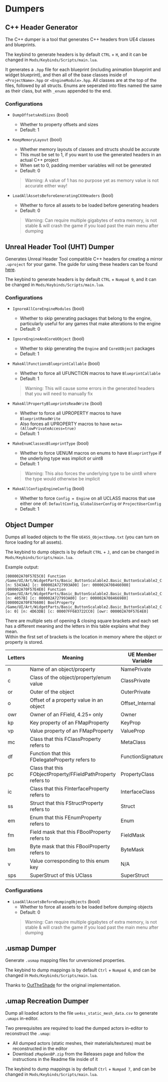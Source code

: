 # Dumpers

## C++ Header Generator

The C++ dumper is a tool that generates C++ headers from UE4 classes and blueprints.

The keybind to generate headers is by default `CTRL` + `H`, and it can be changed in `Mods/Keybinds/Scripts/main.lua`.

It generates a `.hpp` file for each blueprint (including animation blueprint and widget blueprint), and then all of the base classes inside of `<ProjectName>.hpp` or `<EngineModule>.hpp`. All classes are at the top of the files, followed by all structs. Enums are seperated into files named the same as their class, but with `_enums` appended to the end.

### Configurations
- `DumpOffsetsAndSizes` (bool)
    - Whether to property offsets and sizes
    - Default: 1

- `KeepMemoryLayout` (bool)
    - Whether memory layouts of classes and structs should be accurate
    - This must be set to 1, if you want to use the generated headers in an actual C++ project
    - When set to 0, padding member variables will not be generated
    - Default: 0
    > Warning: A value of 1 has no purpose yet as memory value is not accurate either way!

- `LoadAllAssetsBeforeGeneratingCXXHeaders` (bool)
    - Whether to force all assets to be loaded before generating headers
    - Default: 0
    > Warning: Can require multiple gigabytes of extra memory, is not stable & will crash the game if you load past the main menu after dumping

## Unreal Header Tool (UHT) Dumper

Generates Unreal Header Tool compatible C++ headers for creating a mirror `.uproject` for your game. The guide for using these headers can be found [here](../guides/generating-uht-compatible-headers.md).

The keybind to generate headers is by default `CTRL` + `Numpad 9`, and it can be changed in `Mods/Keybinds/Scripts/main.lua`.

### Configurations
- `IgnoreAllCoreEngineModules` (bool)
    - Whether to skip generating packages that belong to the engine, particularly useful for any games that make alterations to the engine
    - Default: 0

- `IgnoreEngineAndCoreUObject` (bool)
    - Whether to skip generating the `Engine` and `CoreUObject` packages
    - Default: 1

- `MakeAllFunctionsBlueprintCallable` (bool)
    - Whether to force all UFUNCTION macros to have `BlueprintCallable`
    - Default: 1
    > Warning: This will cause some errors in the generated headers that you will need to manually fix

- `MakeAllPropertyBlueprintsReadWrite` (bool)
    - Whether to force all UPROPERTY macros to have `BlueprintReadWrite`
    - Also forces all UPROPERTY macros to have `meta=(AllowPrivateAccess=true)`
    - Default: 1

- `MakeEnumClassesBlueprintType` (bool)
    - Whether to force UENUM macros on enums to have `BlueprintType` if the underlying type was implicit or uint8
    - Default: 1
    > Warning: This also forces the underlying type to be uint8 where the type would otherwise be implicit

- `MakeAllConfigsEngineConfig` (bool)
    - Whether to force `Config = Engine` on all UCLASS macros that use either one of: `DefaultConfig`, `GlobalUserConfig` or `ProjectUserConfig`
    - Default: 1

## Object Dumper

Dumps all loaded objects to the file `UE4SS_ObjectDump.txt` (you can turn on force loading for all assets). 

The keybind to dump objects is by default `CTRL` + `J`, and can be changed in `Mods/Keybinds/Scripts/main.lua`.

Example output:
```
[000002A70F57E5C0] Function /Game/UI/Art/WidgetParts/Basic_ButtonScalable2.Basic_ButtonScalable2_C:BndEvt__Button_0_K2Node_ComponentBoundEvent_0_OnButtonClickedEvent__DelegateSignature [n: 5343AA] [c: 000002A727993A00] [or: 000002A708466980]
[000002A70F57E4E0] Function /Game/UI/Art/WidgetParts/Basic_ButtonScalable2.Basic_ButtonScalable2_C:PreConstruct [n: 4057B] [c: 000002A727993A00] [or: 000002A708466980]
[000002A70F876600] BoolProperty /Game/UI/Art/WidgetParts/Basic_ButtonScalable2.Basic_ButtonScalable2_C:PreConstruct:IsDesignTime [o: 0] [n: 4D63DB] [c: 00007FF683722CC0] [owr: 000002A70F57E4E0]
```
There are multiple sets of opening & closing square brackets and each set has a different meaning and the letters in this table explains what they mean.  
Within the first set of brackets is the location in memory where the object or property is stored.

| Letters | Meaning | UE Member Variable |
|---------|--------------------|---------|
| n       | Name of an object/property                                    | NamePrivate              |
| c       | Class of the object/property/enum value                       | ClassPrivate             |
| or      | Outer of the object                                           | OuterPrivate             | 
| o       | Offset of a property value in an object                       | Offset_Internal          |
| owr     | Owner of an FField, 4.25+ only                                | Owner                    |
| kp      | Key property of an FMapProperty                               | KeyProp                  |
| vp      | Value property of an FMapProperty                             | ValueProp                |
| mc      | Class that this FClassProperty refers to                      | MetaClass                |
| df      | Function that this FDelegateProperty refers to                | FunctionSignature        |
| pc      | Class that this FObjectProperty/FFieldPathProperty refers to  | PropertyClass            |
| ic      | Class that this FInterfaceProperty refers to                  | InterfaceClass           |
| ss      | Struct that this FStructProperty refers to                    | Struct                   |
| em      | Enum that this FEnumProperty refers to                        | Enum                     |
| fm      | Field mask that this FBoolProperty refers to                  | FieldMask                |
| bm      | Byte mask that this FBoolProperty refers to                   | ByteMask                 |
| v       | Value corresponding to this enum key                          | N/A                      |
| sps     | SuperStruct of this UClass                                    | SuperStruct              |

### Configurations

- `LoadAllAssetsBeforeDumpingObjects` (bool)
    - Whether to force all assets to be loaded before dumping objects
    - Default: 0
    > Warning: Can require multiple gigabytes of extra memory, is not stable & will crash the game if you load past the main menu after dumping

## .usmap Dumper

Generate `.usmap` mapping files for unversioned properties. 

The keybind to dump mappings is by default `Ctrl` + `Numpad 6`, and can be changed in `Mods/Keybinds/Scripts/main.lua`.

Thanks to [OutTheShade](https://github.com/OutTheShade/UnrealMappingsDumper) for the original implementation.

## .umap Recreation Dumper

Dump all loaded actors to the file `ue4ss_static_mesh_data.csv` to generate `.umaps` in-editor. 

Two prerequisites are required to load the dumped actors in-editor to reconstruct the `.umap`:
- All dumped actors (static meshes, their materials/textures) must be reconstructed in the editor
- Download `zMapGenBP.zip` from the Releases page and follow the instructions in the Readme file inside of it

The keybind to dump mappings is by default `Ctrl` + `Numpad 7`, and can be changed in `Mods/Keybinds/Scripts/main.lua`.
